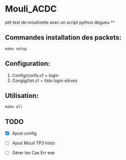 # Mouli_ACDC
ptit test de moulinette avec un script python dégueu ^^

## Commandes installation des packets: 
```
make setup
```

## Configuration:
1. Config/confs.cf = *login*
2. Congig/list.cf = *liste login elèves*

## Utilisation:
```
make all
```

## TODO
- [x] Ajout config
- [ ] Ajout Mouli TP3 histo
- [ ] Gérer les Cas Err exe

